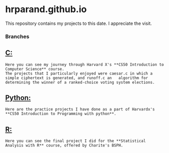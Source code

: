 # hrparand.github.io
This repository contains my projects to this date. I appreciate the visit.  
### Branches  
  ## [C:](https://github.com/hrparand/hrparand.github.io/tree/C)  
    Here you can see my journey through Harvard X's **CS50 Introduction to Computer Science** course.  
    The projects that I particularly enjoyed were caesar.c in which a simple ciphertext is generated, and runoff.c an   algorithm for determining the winner of a ranked-choice voting system elections.
  ## [Python:](https://github.com/hrparand/hrparand.github.io/tree/Python)  
    Here are the practice projects I have done as a part of Harvardx's **CS50 Introduction to Programming with python**.  
  ## [R:](https://github.com/hrparand/hrparand.github.io/tree/R)  
    Here you can see the final project I did for the **Statistical Analysis with R** course, offered by Charite's BSPH.  
